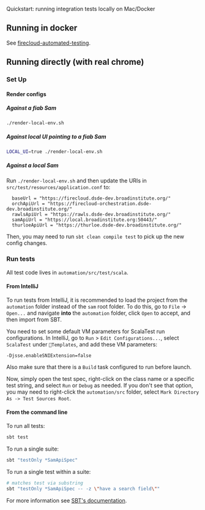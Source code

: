 Quickstart: running integration tests locally on Mac/Docker 

## Running in docker

See [firecloud-automated-testing](https://github.com/broadinstitute/firecloud-automated-testing).


## Running directly (with real chrome)

### Set Up

#### Render configs

##### Against a fiab Sam
```bash
./render-local-env.sh
```

##### Against local UI pointing to a fiab Sam
```bash
LOCAL_UI=true ./render-local-env.sh
```

##### Against a local Sam
Run `./render-local-env.sh` and then update the URIs in `src/test/resources/application.conf` to:
```
  baseUrl = "https://firecloud.dsde-dev.broadinstitute.org/"
  orchApiUrl = "https://firecloud-orchestration.dsde-dev.broadinstitute.org/"
  rawlsApiUrl = "https://rawls.dsde-dev.broadinstitute.org/"
  samApiUrl = "https://local.broadinstitute.org:50443/"
  thurloeApiUrl = "https://thurloe.dsde-dev.broadinstitute.org/"
  ```
Then, you may need to run `sbt clean compile test` to pick up the new config changes.


### Run tests
All test code lives in `automation/src/test/scala`.

#### From IntelliJ
To run tests from IntelliJ, it is recommended to load the project from the `automation` folder instead of the `sam` root folder.
To do this, go to `File` -> `Open...` and navigate __into__ the `automation` folder, click `Open` to accept, and then import from SBT.

You need to set some default VM parameters for ScalaTest run configurations. In IntelliJ, go to `Run` > `Edit Configurations...`, select `ScalaTest` under `🔧Templates`, and add these VM parameters:

```
-Djsse.enableSNIExtension=false
```

Also make sure that there is a `Build` task configured to run before launch.

Now, simply open the test spec, right-click on the class name or a specific test string, and select `Run` or `Debug` as needed. If you don't see that option, you may need to right-click the `automation/src` folder, select `Mark Directory As -> Test Sources Root`.  

#### From the command line

To run all tests:

```bash
sbt test
```

To run a single suite:

```bash
sbt "testOnly *SamApiSpec"
```

To run a single test within a suite:

```bash
# matches test via substring
sbt "testOnly *SamApiSpec -- -z \"have a search field\""
```

For more information see [SBT's documentation](https://www.scala-sbt.org/1.x/docs/Testing.html#testOnly).

